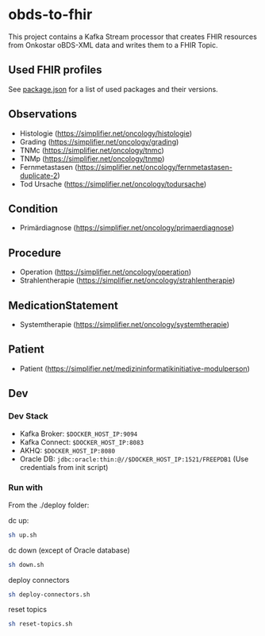 # obds-to-fhir

This project contains a Kafka Stream processor that creates FHIR resources from Onkostar oBDS-XML data and writes them to a FHIR Topic.

## Used FHIR profiles

See [package.json](package.json) for a list of used packages and their versions.

## Observations

- Histologie (<https://simplifier.net/oncology/histologie>)
- Grading (<https://simplifier.net/oncology/grading>)
- TNMc (<https://simplifier.net/oncology/tnmc>)
- TNMp (<https://simplifier.net/oncology/tnmp>)
- Fernmetastasen (<https://simplifier.net/oncology/fernmetastasen-duplicate-2>)
- Tod Ursache (<https://simplifier.net/oncology/todursache>)

## Condition

- Primärdiagnose (<https://simplifier.net/oncology/primaerdiagnose>)

## Procedure

- Operation (<https://simplifier.net/oncology/operation>)
- Strahlentherapie (<https://simplifier.net/oncology/strahlentherapie>)

## MedicationStatement

- Systemtherapie (<https://simplifier.net/oncology/systemtherapie>)

## Patient

- Patient (<https://simplifier.net/medizininformatikinitiative-modulperson>)

## Dev

### Dev Stack

- Kafka Broker: `$DOCKER_HOST_IP:9094`
- Kafka Connect: `$DOCKER_HOST_IP:8083`
- AKHQ: `$DOCKER_HOST_IP:8080`
- Oracle DB: `jdbc:oracle:thin:@//$DOCKER_HOST_IP:1521/FREEPDB1` (Use credentials from init script)

### Run with

From the ./deploy folder:

dc up:

```sh
sh up.sh
```

dc down (except of Oracle database)

```sh
sh down.sh
```

deploy connectors

```sh
sh deploy-connectors.sh
```

reset topics

```sh
sh reset-topics.sh
```

